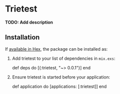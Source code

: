 # Trietest

**TODO: Add description**

## Installation

If [available in Hex](https://hex.pm/docs/publish), the package can be installed as:

  1. Add trietest to your list of dependencies in `mix.exs`:

        def deps do
          [{:trietest, "~> 0.0.1"}]
        end

  2. Ensure trietest is started before your application:

        def application do
          [applications: [:trietest]]
        end

